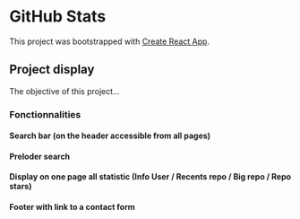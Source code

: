 # GitHub Stats

This project was bootstrapped with [Create React App](https://github.com/facebook/create-react-app).

## Project display

The objective of this project...

### Fonctionnalities

#### Search bar (on the header accessible from all pages)
#### Preloder search
#### Display on one page all statistic (Info User / Recents repo / Big repo / Repo stars)
#### Footer with link to a contact form
